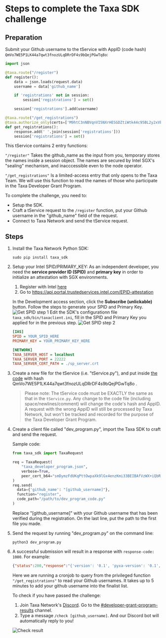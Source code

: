 # Steps to complete the Taxa SDK challenge

## Preparation

Submit your Github username to the tService with AppID (code hash) `QmVo7WE5P1LK44a7qwt3fnozULqDRrDF4s9bQejPGwTq8o`:

```py
import json

@taxa.route("/register")
def register():
    data = json.loads(request.data)
    username = data['github_name']

    if 'registrations' not in session:
        session['registrations'] = set()

    session['registrations'].add(username)

@taxa.route("/get_registrations")
@taxa.authorize_only(certs=['M9htC3nNBVqnVI5NXrHESGDZtiWtk44c95BL2y2xVb80YN73Px/o71b3b61D8BpipAMdigUJ4uyZgLLZeHi2yw=='])
def get_registrations():
    response.add(' '.join(session['registrations']))
    session['registrations'] = set()
```

This tService contains 2 entry functions: 

`"/register"` Takes the github_name as the input from you, temporary stores the names inside a session object. The names are secured by Intel SGX's "sealing" mechanism, and inacccessible even to the node operator.

`"/get_registrations"` Is a limited-access entry that only opens to the Taxa Team. We will use this function to read the names of those who participate in the Taxa Developer Grant Program.

To complete the challenge, you need to:

* Setup the SDK.
* Craft a tService request to the `/register` function, put your Github username in the "github_name" field of the request.
* Connect to Taxa Network and send the tService request.


## Steps

1. Install the Taxa Network Python SDK:
	```
	sudo pip install taxa_sdk
	```

2. Setup your Intel SPID/PRIMARY_KEY: As an independent developer, you need the **service provider ID (SPID)** and **primary key** in order to initialize an attestation with SGX environments.

	1. Register with Intel [here](https://software.intel.com/registration/?lang=en-us)
	2. Go to [https://api.portal.trustedservices.intel.com/EPID-attestation ](https://api.portal.trustedservices.intel.com/EPID-attestation)

	In the Development access section, click the **Subscribe (unlickable)** button. Follow the steps to generate your SPID and Primary Key.
	![Get SPID step 1](https://user-images.githubusercontent.com/32873616/137424403-26fd5e10-9471-4c1a-b590-c7c9f2a3c250.png)
	Edit the SDK's configurationn file `taxa_sdk/bin/taxaclient.ini`, fill in the SPID and Primary Key you applied for in the previous step.
	![Get SPID step 2](https://user-images.githubusercontent.com/32873616/137424606-ed3ed8c0-b415-40a9-9769-b985d512985e.png)


	```ini
	[IAS]
	SPID = YOUR_SPID_HERE
	PRIMARY_KEY = YOUR_PRIMARY_KEY_HERE

	[NETWORK]
	TAXA_SERVER_HOST = localhost
	TAXA_SERVER_PORT = 22222
	TAXA_SERVER_CERT_PATH = ./sp_server.crt
	```

3. Create a new file for the tService (i.e. "tService.py"), and put inside [the code](tService.py) with hash QmVo7WE5P1LK44a7qwt3fnozULqDRrDF4s9bQejPGwTq8o .

	> Please note: The tService code must be EXACTLY the same as that in the `tService.py`. Any change to the code file (including space/newlines/comment) will change the code's hash and AppID. A request with the wrong AppID will still be processed by Taxa Network, but won't be tracked and recorded for the purpose of the Taxa Developer Grant Program.

4. Create a client file called "dev_program.py", import the Taxa SDK to craft and send the request.

	Sample code:

	```py
	from taxa_sdk import TaxaRequest

	req = TaxaRequest(
	    "taxa_developer_program.json",
	    verbose=True,
	    peer_cert_b64="smDymzFdUKqPttOwpaXk9lGx4enzKmi33BEIBAfVzWX+iQbRQnJm6kPBUbSf8dz3m4Yg1nbJ2LkJGdUxK0xWhQ=="
	)
	req.send(
	  data={'github_name': "[github_username]"},
	  function="register",
	  code_path="/path/to/dev_program_code.py"
	)
	```

	Replace "[github_username]" with your Github username that has been verified during the registration. On the last line, put the path to the first file you made.
5. Send the request by running "dev_program.py" on the command line:

	```
	python3 dev_program.py
	```

6. A successful submission will result in a response with `response-code: 1000`. For example:
	```JSON
	{"status":200,"response":"{'version': '0.1', 'pyxa-version': '0.1', 'response-code': '1000', 'direction': '0', 'session-size-remaining': 8155, 'session-usage': '0.44%', 'content-type': 'text/plain', 'content-transfer-encoding': 'base64', 'data': 'i9u2c5LHA53OuXg3iI0ijQ==\\n', 'public-message': ''}\n"}
	```

	Here we are running a cronjob to query from the privileged function `"/get_registrations"` to read your Github usernames. It takes up to 5 minutes to add your github username into the finalist list.

	To check if you have passed the challenge: 

	1. Join Taxa Network's [Discord](https://discord.com/invite/BusRMXf). Go to the [#developer-grant-program-results](https://discord.com/channels/610854636785762369/887851169005858826) channel.
	2. Type a message `/check [github_username]`. And our Discord bot will automatically reply to you!

	![Check result](https://user-images.githubusercontent.com/32873616/137426630-1965d4ff-b84e-4ca2-8451-a4a5b6c54cb7.png)
